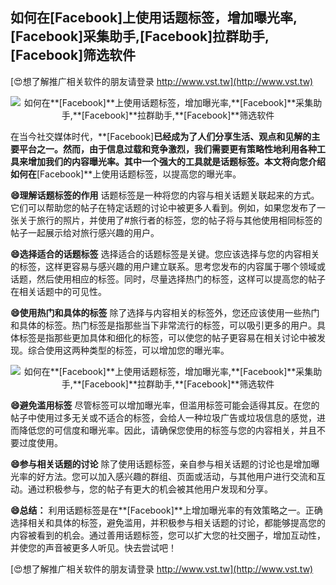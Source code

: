 ## **如何在**[Facebook]**上使用话题标签，增加曝光率,**[Facebook]**采集助手,**[Facebook]**拉群助手,**[Facebook]**筛选软件**

[😍想了解推广相关软件的朋友请登录 http://www.vst.tw](http://www.vst.tw)

 <center><img src="https://vst.tw/MP4/tuiguang/png/2.png" alt="如何在**[Facebook]**上使用话题标签，增加曝光率,**[Facebook]**采集助手,**[Facebook]**拉群助手,**[Facebook]**筛选软件"></center>

在当今社交媒体时代，**[Facebook]**已经成为了人们分享生活、观点和见解的主要平台之一。然而，由于信息过载和竞争激烈，我们需要更有策略性地利用各种工具来增加我们的内容曝光率。其中一个强大的工具就是话题标签。本文将向您介绍如何在**[Facebook]**上使用话题标签，以提高您的曝光率。

**😄理解话题标签的作用**
话题标签是一种将您的内容与相关话题关联起来的方式。它们可以帮助您的帖子在特定话题的讨论中被更多人看到。例如，如果您发布了一张关于旅行的照片，并使用了#旅行者的标签，您的帖子将与其他使用相同标签的帖子一起展示给对旅行感兴趣的用户。

**😄选择适合的话题标签**
选择适合的话题标签是关键。您应该选择与您的内容相关的标签，这样更容易与感兴趣的用户建立联系。思考您发布的内容属于哪个领域或话题，然后使用相应的标签。同时，尽量选择热门的标签，这样可以提高您的帖子在相关话题中的可见性。

**😄使用热门和具体的标签**
除了选择与内容相关的标签外，您还应该使用一些热门和具体的标签。热门标签是指那些当下非常流行的标签，可以吸引更多的用户。具体标签是指那些更加具体和细化的标签，可以使您的帖子更容易在相关讨论中被发现。综合使用这两种类型的标签，可以增加您的曝光率。

 <center><img src="https://vst.tw/MP4/tuiguang/png/8.png" alt="如何在**[Facebook]**上使用话题标签，增加曝光率,**[Facebook]**采集助手,**[Facebook]**拉群助手,**[Facebook]**筛选软件"></center>

**😄避免滥用标签**
尽管标签可以增加曝光率，但滥用标签可能会适得其反。在您的帖子中使用过多无关或不适合的标签，会给人一种垃圾广告或垃圾信息的感觉，进而降低您的可信度和曝光率。因此，请确保您使用的标签与您的内容相关，并且不要过度使用。

**😄参与相关话题的讨论**
除了使用话题标签，亲自参与相关话题的讨论也是增加曝光率的好方法。您可以加入感兴趣的群组、页面或活动，与其他用户进行交流和互动。通过积极参与，您的帖子有更大的机会被其他用户发现和分享。

**😄总结：**
利用话题标签是在**[Facebook]**上增加曝光率的有效策略之一。正确选择相关和具体的标签，避免滥用，并积极参与相关话题的讨论，都能够提高您的内容被看到的机会。通过善用话题标签，您可以扩大您的社交圈子，增加互动性，并使您的声音被更多人听见。快去尝试吧！

[😍想了解推广相关软件的朋友请登录 http://www.vst.tw](http://www.vst.tw)



